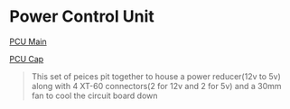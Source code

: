 # Power Control Unit

[PCU Main](v1_4_RMRC_pcu_main.stl)

[PCU Cap]()

>This set of peices pit together to house a power reducer(12v to 5v) along with 4 XT-60 connectors(2 for 12v and 2 for 5v) and a 30mm fan to cool the circuit board down
